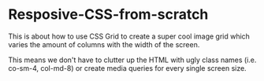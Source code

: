 # Resposive-CSS-from-scratch
This is about how to use CSS Grid to create a super cool image grid which varies the amount of columns with the width of the screen.

This means we don't have to clutter up the HTML with ugly class names (i.e. co-sm-4, col-md-8) or create media queries for every single screen size.
